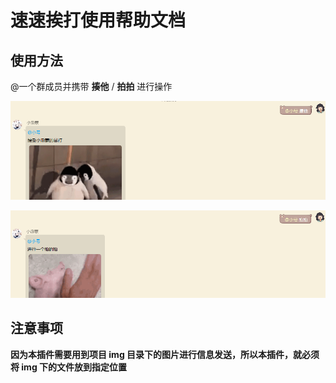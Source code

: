 # 速速挨打使用帮助文档

## 使用方法

@一个群成员并携带 **揍他** / **拍拍** 进行操作

![](https://raw.githubusercontent.com/MuXia-0326/YunzaiBotJsPluginMuXia/master/pluginHelp/imgs/beatingFast/1.png)

![](https://raw.githubusercontent.com/MuXia-0326/YunzaiBotJsPluginMuXia/master/pluginHelp/imgs/beatingFast/2.png)

## 注意事项

**因为本插件需要用到项目 img 目录下的图片进行信息发送，所以本插件，就必须将 img 下的文件放到指定位置**
